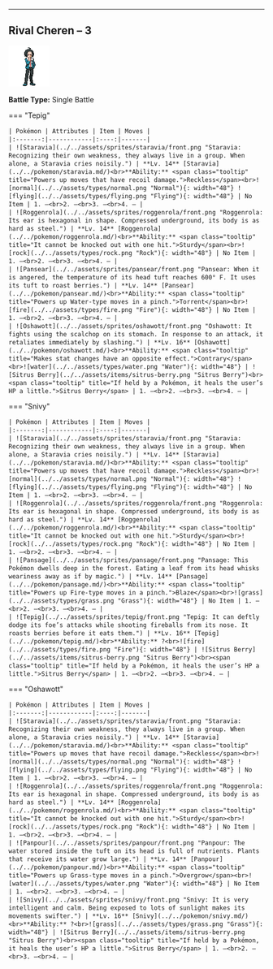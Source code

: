 ---

## Rival Cheren – 3

![Rival Cheren – 3](../../assets/important_trainers/cheren.png "Rival Cheren – 3")

**Battle Type:** Single Battle

=== "Tepig"

    | Pokémon | Attributes | Item | Moves |
    |:-------:|------------|:----:|-------|
    | ![Staravia](../../assets/sprites/staravia/front.png "Staravia: Recognizing their own weakness, they always live in a group. When alone, a Staravia cries noisily.") | **Lv. 14** [Staravia](../../pokemon/staravia.md/)<br>**Ability:** <span class="tooltip" title="Powers up moves that have recoil damage.">Reckless</span><br>![normal](../../assets/types/normal.png "Normal"){: width="48"} ![flying](../../assets/types/flying.png "Flying"){: width="48"} | No Item | 1. —<br>2. —<br>3. —<br>4. — |
    | ![Roggenrola](../../assets/sprites/roggenrola/front.png "Roggenrola: Its ear is hexagonal in shape. Compressed underground, its body is as hard as steel.") | **Lv. 14** [Roggenrola](../../pokemon/roggenrola.md/)<br>**Ability:** <span class="tooltip" title="It cannot be knocked out with one hit.">Sturdy</span><br>![rock](../../assets/types/rock.png "Rock"){: width="48"} | No Item | 1. —<br>2. —<br>3. —<br>4. — |
    | ![Pansear](../../assets/sprites/pansear/front.png "Pansear: When it is angered, the temperature of its head tuft reaches 600° F. It uses its tuft to roast berries.") | **Lv. 14** [Pansear](../../pokemon/pansear.md/)<br>**Ability:** <span class="tooltip" title="Powers up Water-type moves in a pinch.">Torrent</span><br>![fire](../../assets/types/fire.png "Fire"){: width="48"} | No Item | 1. —<br>2. —<br>3. —<br>4. — |
    | ![Oshawott](../../assets/sprites/oshawott/front.png "Oshawott: It fights using the scalchop on its stomach. In response to an attack, it retaliates immediately by slashing.") | **Lv. 16** [Oshawott](../../pokemon/oshawott.md/)<br>**Ability:** <span class="tooltip" title="Makes stat changes have an opposite effect.">Contrary</span><br>![water](../../assets/types/water.png "Water"){: width="48"} | ![Sitrus Berry](../../assets/items/sitrus-berry.png "Sitrus Berry")<br><span class="tooltip" title="If held by a Pokémon, it heals the user’s HP a little.">Sitrus Berry</span> | 1. —<br>2. —<br>3. —<br>4. — |
    

=== "Snivy"

    | Pokémon | Attributes | Item | Moves |
    |:-------:|------------|:----:|-------|
    | ![Staravia](../../assets/sprites/staravia/front.png "Staravia: Recognizing their own weakness, they always live in a group. When alone, a Staravia cries noisily.") | **Lv. 14** [Staravia](../../pokemon/staravia.md/)<br>**Ability:** <span class="tooltip" title="Powers up moves that have recoil damage.">Reckless</span><br>![normal](../../assets/types/normal.png "Normal"){: width="48"} ![flying](../../assets/types/flying.png "Flying"){: width="48"} | No Item | 1. —<br>2. —<br>3. —<br>4. — |
    | ![Roggenrola](../../assets/sprites/roggenrola/front.png "Roggenrola: Its ear is hexagonal in shape. Compressed underground, its body is as hard as steel.") | **Lv. 14** [Roggenrola](../../pokemon/roggenrola.md/)<br>**Ability:** <span class="tooltip" title="It cannot be knocked out with one hit.">Sturdy</span><br>![rock](../../assets/types/rock.png "Rock"){: width="48"} | No Item | 1. —<br>2. —<br>3. —<br>4. — |
    | ![Pansage](../../assets/sprites/pansage/front.png "Pansage: This Pokémon dwells deep in the forest. Eating a leaf from its head whisks weariness away as if by magic.") | **Lv. 14** [Pansage](../../pokemon/pansage.md/)<br>**Ability:** <span class="tooltip" title="Powers up Fire-type moves in a pinch.">Blaze</span><br>![grass](../../assets/types/grass.png "Grass"){: width="48"} | No Item | 1. —<br>2. —<br>3. —<br>4. — |
    | ![Tepig](../../assets/sprites/tepig/front.png "Tepig: It can deftly dodge its foe’s attacks while shooting fireballs from its nose. It roasts berries before it eats them.") | **Lv. 16** [Tepig](../../pokemon/tepig.md/)<br>**Ability:** ?<br>![fire](../../assets/types/fire.png "Fire"){: width="48"} | ![Sitrus Berry](../../assets/items/sitrus-berry.png "Sitrus Berry")<br><span class="tooltip" title="If held by a Pokémon, it heals the user’s HP a little.">Sitrus Berry</span> | 1. —<br>2. —<br>3. —<br>4. — |
    

=== "Oshawott"

    | Pokémon | Attributes | Item | Moves |
    |:-------:|------------|:----:|-------|
    | ![Staravia](../../assets/sprites/staravia/front.png "Staravia: Recognizing their own weakness, they always live in a group. When alone, a Staravia cries noisily.") | **Lv. 14** [Staravia](../../pokemon/staravia.md/)<br>**Ability:** <span class="tooltip" title="Powers up moves that have recoil damage.">Reckless</span><br>![normal](../../assets/types/normal.png "Normal"){: width="48"} ![flying](../../assets/types/flying.png "Flying"){: width="48"} | No Item | 1. —<br>2. —<br>3. —<br>4. — |
    | ![Roggenrola](../../assets/sprites/roggenrola/front.png "Roggenrola: Its ear is hexagonal in shape. Compressed underground, its body is as hard as steel.") | **Lv. 14** [Roggenrola](../../pokemon/roggenrola.md/)<br>**Ability:** <span class="tooltip" title="It cannot be knocked out with one hit.">Sturdy</span><br>![rock](../../assets/types/rock.png "Rock"){: width="48"} | No Item | 1. —<br>2. —<br>3. —<br>4. — |
    | ![Panpour](../../assets/sprites/panpour/front.png "Panpour: The water stored inside the tuft on its head is full of nutrients. Plants that receive its water grow large.") | **Lv. 14** [Panpour](../../pokemon/panpour.md/)<br>**Ability:** <span class="tooltip" title="Powers up Grass-type moves in a pinch.">Overgrow</span><br>![water](../../assets/types/water.png "Water"){: width="48"} | No Item | 1. —<br>2. —<br>3. —<br>4. — |
    | ![Snivy](../../assets/sprites/snivy/front.png "Snivy: It is very intelligent and calm. Being exposed to lots of sunlight makes its movements swifter.") | **Lv. 16** [Snivy](../../pokemon/snivy.md/)<br>**Ability:** ?<br>![grass](../../assets/types/grass.png "Grass"){: width="48"} | ![Sitrus Berry](../../assets/items/sitrus-berry.png "Sitrus Berry")<br><span class="tooltip" title="If held by a Pokémon, it heals the user’s HP a little.">Sitrus Berry</span> | 1. —<br>2. —<br>3. —<br>4. — |
    

